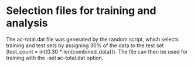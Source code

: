 # Selection files for training and analysis
The ac-total.dat file was generated by the random script, which selects training and test sets by assigning 30% of the data to the test set (test_count = int(0.30 * len(combined_data))). The file can then be used for training with the -sel ac-total.dat option.
